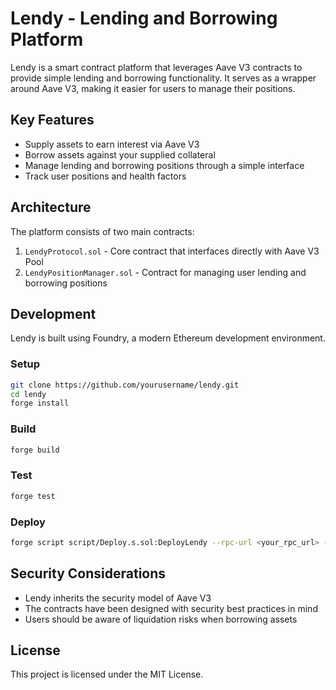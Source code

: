 # Lendy - Lending and Borrowing Platform

Lendy is a smart contract platform that leverages Aave V3 contracts to provide simple lending and borrowing functionality. It serves as a wrapper around Aave V3, making it easier for users to manage their positions.

## Key Features

- Supply assets to earn interest via Aave V3
- Borrow assets against your supplied collateral
- Manage lending and borrowing positions through a simple interface
- Track user positions and health factors

## Architecture

The platform consists of two main contracts:

1. `LendyProtocol.sol` - Core contract that interfaces directly with Aave V3 Pool
2. `LendyPositionManager.sol` - Contract for managing user lending and borrowing positions

## Development

Lendy is built using Foundry, a modern Ethereum development environment.

### Setup

```bash
git clone https://github.com/yourusername/lendy.git
cd lendy
forge install
```

### Build

```bash
forge build
```

### Test

```bash
forge test
```

### Deploy

```bash
forge script script/Deploy.s.sol:DeployLendy --rpc-url <your_rpc_url> --private-key <your_private_key>
```

## Security Considerations

- Lendy inherits the security model of Aave V3
- The contracts have been designed with security best practices in mind
- Users should be aware of liquidation risks when borrowing assets

## License

This project is licensed under the MIT License.
